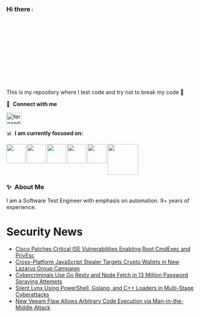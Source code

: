 ### Hi there <a href="https://www.gautamkrishnar.com/"><img src="https://media.giphy.com/media/hvRJCLFzcasrR4ia7z/giphy.gif" width="5%"></a>
This is my repository where I test code and try not to break my code :rofl:

🔗 &nbsp;**Connect with me**
<p align="left">
<a href="https://linkedin.com/in/fernandorlcruz" target="blank"><img align="center" src="https://raw.githubusercontent.com/rahuldkjain/github-profile-readme-generator/master/src/images/icons/Social/linked-in-alt.svg" alt="fernando cruz" height="30" width="40" /></a>
  
📊 &nbsp;**I am currently focused on:**

<img align="left" width='50' height='50' src="https://cdn.jsdelivr.net/gh/devicons/devicon/icons/python/python-original-wordmark.svg" />
<img align="left" width='50' height='50' src="https://cdn.jsdelivr.net/gh/devicons/devicon/icons/csharp/csharp-original.svg" />
<img align="left" width='50' height='50' src="https://cdn.jsdelivr.net/gh/devicons/devicon/icons/jenkins/jenkins-original.svg" />
<img align="left" width='50' height='50' src="https://specflow.org/wp-content/uploads/2021/05/SpecFlow-Icon.png" />
<img align="left" width='50' height='50' src="https://www.svgrepo.com/show/306098/githubactions.svg" />
<img width='80' height='80' src="https://cdn2.vectorstock.com/i/1000x1000/64/81/security-testing-concept-icon-safety-audit-key-vector-29166481.jpg" />
          
          
  
### ✨&nbsp; About Me

I am a Software Test Engineer with emphasis on automation. 9+ years of experience.

# Security News
<!-- BLOG-POST-LIST:START -->
- [Cisco Patches Critical ISE Vulnerabilities Enabling Root CmdExec and PrivEsc](https://thehackernews.com/2025/02/cisco-patches-critical-ise.html)
- [Cross-Platform JavaScript Stealer Targets Crypto Wallets in New Lazarus Group Campaign](https://thehackernews.com/2025/02/cross-platform-javascript-stealer.html)
- [Cybercriminals Use Go Resty and Node Fetch in 13 Million Password Spraying Attempts](https://thehackernews.com/2025/02/cybercriminals-use-axios-and-node-fetch.html)
- [Silent Lynx Using PowerShell, Golang, and C++ Loaders in Multi-Stage Cyberattacks](https://thehackernews.com/2025/02/silent-lynx-using-powershell-golang-and.html)
- [New Veeam Flaw Allows Arbitrary Code Execution via Man-in-the-Middle Attack](https://thehackernews.com/2025/02/new-veeam-flaw-allows-arbitrary-code.html)
<!-- BLOG-POST-LIST:END -->
